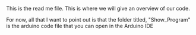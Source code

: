 This is the read me file. This is where we will give an overview of our code.

For now, all that I want to point out is that the folder titled, "Show_Program" is the arduino code file that you can open in the Arduino IDE
